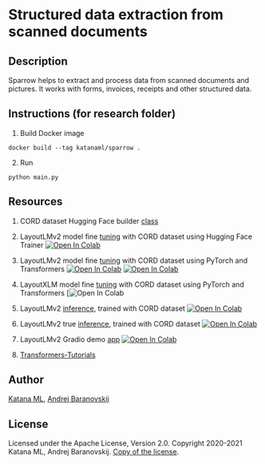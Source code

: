 # Structured data extraction from scanned documents

## Description

Sparrow helps to extract and process data from scanned documents and pictures. It works with forms, invoices, receipts and other structured data.

## Instructions (for research folder)

1. Build Docker image

```
docker build --tag katanaml/sparrow .
```

2. Run

```
python main.py
```

## Resources

1. CORD dataset Hugging Face builder [class](https://github.com/katanaml/sparrow/blob/main/research/app/cord/cord.py)

2. LayoutLMv2 model fine [tuning](https://github.com/katanaml/sparrow/blob/main/research/app/Fine_tuning_LayoutLMv2ForTokenClassification_on_CORD_using_HuggingFace_Trainer_ipynb.ipynb) with CORD dataset using Hugging Face Trainer [![Open In Colab](https://colab.research.google.com/assets/colab-badge.svg)](https://colab.research.google.com/drive/1AtbMQFw_ahESLYVsHdoYg-NZrL9i2evB?usp=sharing)

3. LayoutLMv2 model fine [tuning](https://github.com/katanaml/sparrow/blob/main/research/app/Fine_tuning_LayoutLXM_on_FUNSD.ipynb) with CORD dataset using PyTorch and Transformers [![Open In Colab](https://colab.research.google.com/assets/colab-badge.svg)](https://colab.research.google.com/drive/1AtbMQFw_ahESLYVsHdoYg-NZrL9i2evB?usp=sharing)  [![Open In Colab](https://colab.research.google.com/assets/colab-badge.svg)](https://colab.research.google.com/drive/1DvN9rJPpTC5-9V76DGVRmb3cYu3lvaHO?usp=sharing)

4. LayoutXLM model fine [tuning](https://colab.research.google.com/drive/16bKTkih-SkuE8Ckbp3rOpJ8p8paAVzrw?usp=sharing) with CORD dataset using PyTorch and Transformers [![Open In Colab](https://colab.research.google.com/drive/16bKTkih-SkuE8Ckbp3rOpJ8p8paAVzrw?usp=sharing)

5. LayoutLMv2 [inference](https://github.com/katanaml/sparrow/blob/main/research/app/Inference_with_LayoutLMv2ForTokenClassification_CORD.ipynb), trained with CORD dataset [![Open In Colab](https://colab.research.google.com/assets/colab-badge.svg)](https://colab.research.google.com/drive/1zx1awZB9BbBCKPddvMK7tR1i4iN_wGrO?usp=sharing)

6. LayoutLMv2 true [inference](https://github.com/katanaml/sparrow/blob/main/research/app/True_Inference_with_LayoutLMv2ForTokenClassification_CORD.ipynb), trained with CORD dataset [![Open In Colab](https://colab.research.google.com/assets/colab-badge.svg)](https://colab.research.google.com/drive/1g1b5gSaOr4awkILH6yOr1p1z2HrBPPNf?usp=sharing)

7. LayoutLMv2 Gradio demo [app](https://github.com/katanaml/sparrow/blob/main/research/app/Gradio_LayoutLMv2ForTokenClassification_CORD.ipynb) [![Open In Colab](https://colab.research.google.com/assets/colab-badge.svg)](https://colab.research.google.com/drive/1nhC3NGCQz46-SXar-N9m5Wr-iNwO7s6k?usp=sharing)

8. [Transformers-Tutorials](https://github.com/NielsRogge/Transformers-Tutorials)

## Author

[Katana ML](https://katanaml.io), [Andrej Baranovskij](https://github.com/abaranovskis-redsamurai)

## License

Licensed under the Apache License, Version 2.0. Copyright 2020-2021 Katana ML, Andrej Baranovskij. [Copy of the license](https://github.com/katanaml/sparrow/blob/main/LICENSE).
